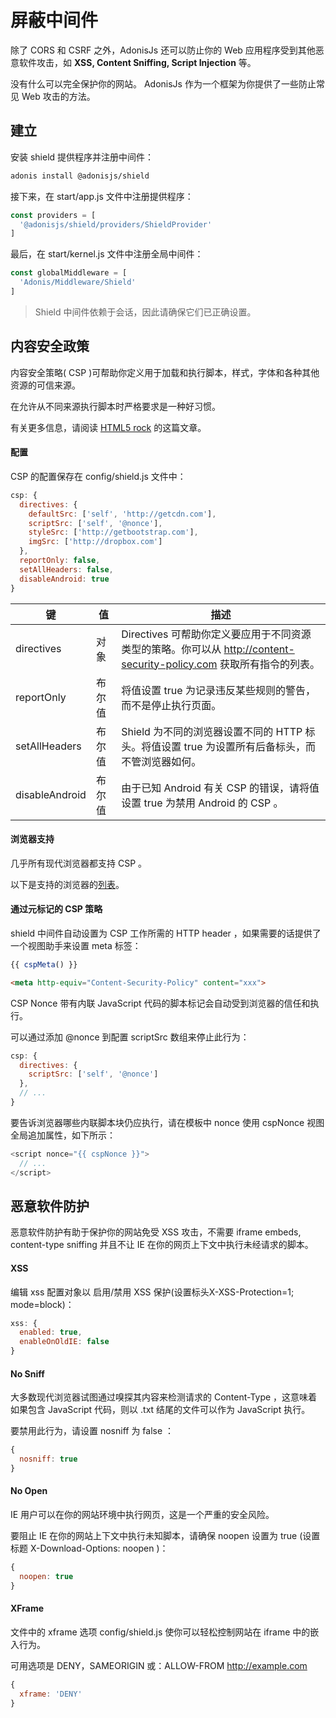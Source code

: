 # 屏蔽中间件
除了 CORS 和 CSRF 之外，AdonisJs 还可以防止你的 Web 应用程序受到其他恶意软件攻击，如 **XSS, Content Sniffing, Script Injection** 等。

没有什么可以完全保护你的网站。 AdonisJs 作为一个框架为你提供了一些防止常见 Web 攻击的方法。
## 建立
安装 shield 提供程序并注册中间件：
```bash
adonis install @adonisjs/shield
```
接下来，在 start/app.js 文件中注册提供程序：
```javascript
const providers = [
  '@adonisjs/shield/providers/ShieldProvider'
]
```
最后，在 start/kernel.js 文件中注册全局中间件：
```javascript
const globalMiddleware = [
  'Adonis/Middleware/Shield'
]
```
> Shield 中间件依赖于会话，因此请确保它们已正确设置。
## 内容安全政策
内容安全策略( CSP )可帮助你定义用于加载和执行脚本，样式，字体和各种其他资源的可信来源。

在允许从不同来源执行脚本时严格要求是一种好习惯。

有关更多信息，请阅读 [HTML5 rock](http://www.html5rocks.com/en/tutorials/security/content-security-policy) 的这篇文章。

#### 配置
CSP 的配置保存在 config/shield.js 文件中：
```javascript
csp: {
  directives: {
    defaultSrc: ['self', 'http://getcdn.com'],
    scriptSrc: ['self', '@nonce'],
    styleSrc: ['http://getbootstrap.com'],
    imgSrc: ['http://dropbox.com']
  },
  reportOnly: false,
  setAllHeaders: false,
  disableAndroid: true
}
```
键|值|描述
-|-|-
directives|对象| Directives 可帮助你定义要应用于不同资源类型的策略。你可以从 http://content-security-policy.com 获取所有指令的列表。
reportOnly|布尔值|将值设置 true 为记录违反某些规则的警告，而不是停止执行页面。
setAllHeaders|布尔值| Shield 为不同的浏览器设置不同的 HTTP 标头。将值设置 true 为设置所有后备标头，而不管浏览器如何。
disableAndroid|布尔值|由于已知 Android 有关 CSP 的错误，请将值设置 true 为禁用 Android 的 CSP 。

#### 浏览器支持
几乎所有现代浏览器都支持 CSP 。

以下是支持的浏览器的[列表](http://caniuse.com/#feat=contentsecuritypolicy)。

#### 通过元标记的 CSP 策略
shield 中间件自动设置为 CSP 工作所需的 HTTP header ，如果需要的话提供了一个视图助手来设置 meta 标签：
```javascript
{{ cspMeta() }}
```
```html
<meta http-equiv="Content-Security-Policy" content="xxx">
```
CSP Nonce
带有内联 JavaScript 代码的脚本标记会自动受到浏览器的信任和执行。

可以通过添加 @nonce 到配置 scriptSrc 数组来停止此行为：
```javascript
csp: {
  directives: {
    scriptSrc: ['self', '@nonce']
  },
  // ...
}
```
要告诉浏览器哪些内联脚本块仍应执行，请在模板中 nonce 使用 cspNonce 视图全局追加属性，如下所示：
```javascript
<script nonce="{{ cspNonce }}">
  // ...
</script>
```
## 恶意软件防护
恶意软件防护有助于保护你的网站免受 XSS 攻击，不需要 iframe embeds, content-type sniffing 并且不让 IE 在你的网页上下文中执行未经请求的脚本。

#### XSS
编辑 xss 配置对象以 启用/禁用 XSS 保护(设置标头X-XSS-Protection=1; mode=block)：
```javascript
xss: {
  enabled: true,
  enableOnOldIE: false
}
```
#### No Sniff
大多数现代浏览器试图通过嗅探其内容来检测请求的 Content-Type ，这意味着如果包含 JavaScript 代码，则以 .txt 结尾的文件可以作为 JavaScript 执行。

要禁用此行为，请设置 nosniff 为 false ：
```javascript
{
  nosniff: true
}
```
#### No Open
IE 用户可以在你的网站环境中执行网页，这是一个严重的安全风险。

要阻止 IE 在你的网站上下文中执行未知脚本，请确保 noopen 设置为 true (设置标题 X-Download-Options: noopen )：
```javascript
{
  noopen: true
}
```
#### XFrame
文件中的 xframe 选项 config/shield.js 使你可以轻松控制网站在 iframe 中的嵌入行为。

可用选项是 DENY，SAMEORIGIN 或：ALLOW-FROM http://example.com
```javascript
{
  xframe: 'DENY'
}
```